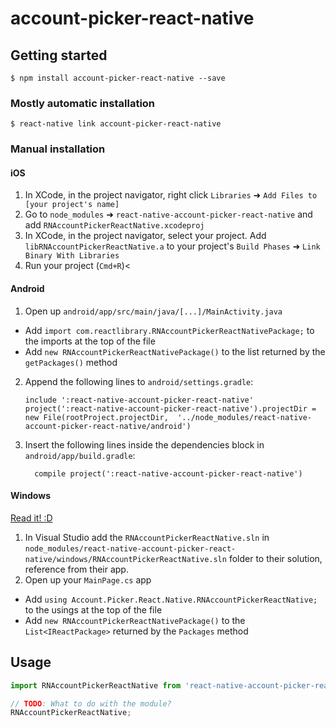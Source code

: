 
# account-picker-react-native

## Getting started

`$ npm install account-picker-react-native --save`

### Mostly automatic installation

`$ react-native link account-picker-react-native`

### Manual installation


#### iOS

1. In XCode, in the project navigator, right click `Libraries` ➜ `Add Files to [your project's name]`
2. Go to `node_modules` ➜ `react-native-account-picker-react-native` and add `RNAccountPickerReactNative.xcodeproj`
3. In XCode, in the project navigator, select your project. Add `libRNAccountPickerReactNative.a` to your project's `Build Phases` ➜ `Link Binary With Libraries`
4. Run your project (`Cmd+R`)<

#### Android

1. Open up `android/app/src/main/java/[...]/MainActivity.java`
  - Add `import com.reactlibrary.RNAccountPickerReactNativePackage;` to the imports at the top of the file
  - Add `new RNAccountPickerReactNativePackage()` to the list returned by the `getPackages()` method
2. Append the following lines to `android/settings.gradle`:
  	```
  	include ':react-native-account-picker-react-native'
  	project(':react-native-account-picker-react-native').projectDir = new File(rootProject.projectDir, 	'../node_modules/react-native-account-picker-react-native/android')
  	```
3. Insert the following lines inside the dependencies block in `android/app/build.gradle`:
  	```
      compile project(':react-native-account-picker-react-native')
  	```

#### Windows
[Read it! :D](https://github.com/ReactWindows/react-native)

1. In Visual Studio add the `RNAccountPickerReactNative.sln` in `node_modules/react-native-account-picker-react-native/windows/RNAccountPickerReactNative.sln` folder to their solution, reference from their app.
2. Open up your `MainPage.cs` app
  - Add `using Account.Picker.React.Native.RNAccountPickerReactNative;` to the usings at the top of the file
  - Add `new RNAccountPickerReactNativePackage()` to the `List<IReactPackage>` returned by the `Packages` method


## Usage
```javascript
import RNAccountPickerReactNative from 'react-native-account-picker-react-native';

// TODO: What to do with the module?
RNAccountPickerReactNative;
```
  
